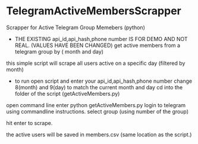 # TelegramActiveMembersScrapper
Scrapper for Active Telegram Group Memebers (python)
- THE EXISTING api_id,api_hash,phone number IS FOR DEMO AND NOT REAL. (VALUES HAVE BEEN CHANGED)
get active members from a telegram group by ( month and day)

this simple script will scrape all users active on a specific day (filtered by month)

- to run 
open script and enter your api_id,api_hash,phone number
change 8(month) and 9(day) to match the current month and day
cd into the folder of the script (getActiveMembers.py)

open command line
enter python getActiveMembers.py
login to telegram using commandline instructions.
select group (using number of the group)

hit enter to scrape.

the active users will be saved in members.csv (same location as the script.)
